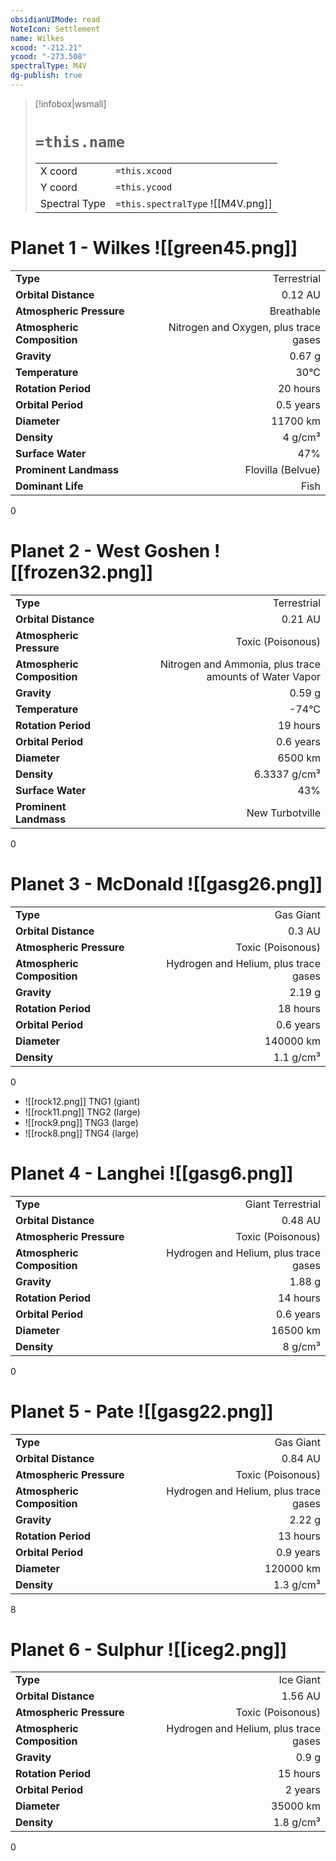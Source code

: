 ```yaml
---
obsidianUIMode: read
NoteIcon: Settlement
name: Wilkes
xcood: "-212.21"
ycood: "-273.508"
spectralType: M4V
dg-publish: true
---
```

> [!infobox|wsmall]
> # `=this.name`
> | | |
> | - | - |
> | X coord | `=this.xcood` |
> | Y coord| `=this.ycood` |
> | Spectral Type | `=this.spectralType` ![[M4V.png]] |

# Planet 1 - Wilkes ![[green45.png]]
|                             |                           |
| --------------------------- | -------------------------:|
| **Type**                    |             Terrestrial |
| **Orbital Distance**        |   0.12 AU |
| **Atmospheric Pressure**    |       Breathable |
| **Atmospheric Composition** |      Nitrogen and Oxygen, plus trace gases |
| **Gravity**                 |        0.67 g |
| **Temperature**             |    30°C |
| **Rotation Period**         |  20 hours |
| **Orbital Period** | 0.5 years |
| **Diameter**                |      11700 km | 
| **Density**                 |    4 g/cm³ |
| **Surface Water**           |           47% | 
| **Prominent Landmass**      |         Flovilla (Belvue) | 
| **Dominant Life**           |         Fish |



0



# Planet 2 - West Goshen ![[frozen32.png]]
|                             |                           |
| --------------------------- | -------------------------:|
| **Type**                    |             Terrestrial |
| **Orbital Distance**        |   0.21 AU |
| **Atmospheric Pressure**    |       Toxic (Poisonous) |
| **Atmospheric Composition** |      Nitrogen and Ammonia, plus trace amounts of Water Vapor |
| **Gravity**                 |        0.59 g |
| **Temperature**             |    -74°C |
| **Rotation Period**         |  19 hours |
| **Orbital Period** | 0.6 years |
| **Diameter**                |      6500 km | 
| **Density**                 |    6.3337 g/cm³ |
| **Surface Water**           |           43% | 
| **Prominent Landmass**      |         New Turbotville | 



0



# Planet 3 - McDonald ![[gasg26.png]]
|                             |                           |
| --------------------------- | -------------------------:|
| **Type**                    |             Gas Giant |
| **Orbital Distance**        |   0.3 AU |
| **Atmospheric Pressure**    |       Toxic (Poisonous) |
| **Atmospheric Composition** |      Hydrogen and Helium, plus trace gases |
| **Gravity**                 |        2.19 g |
| **Rotation Period**         |  18 hours |
| **Orbital Period** | 0.6 years |
| **Diameter**                |      140000 km | 
| **Density**                 |    1.1 g/cm³ |



0

- ![[rock12.png]] TNG1 (giant)
- ![[rock11.png]] TNG2 (large)
- ![[rock9.png]] TNG3 (large)
- ![[rock8.png]] TNG4 (large)


# Planet 4 - Langhei ![[gasg6.png]]
|                             |                           |
| --------------------------- | -------------------------:|
| **Type**                    |             Giant Terrestrial |
| **Orbital Distance**        |   0.48 AU |
| **Atmospheric Pressure**    |       Toxic (Poisonous) |
| **Atmospheric Composition** |      Hydrogen and Helium, plus trace gases |
| **Gravity**                 |        1.88 g |
| **Rotation Period**         |  14 hours |
| **Orbital Period** | 0.6 years |
| **Diameter**                |      16500 km | 
| **Density**                 |    8 g/cm³ |



0



# Planet 5 - Pate ![[gasg22.png]]
|                             |                           |
| --------------------------- | -------------------------:|
| **Type**                    |             Gas Giant |
| **Orbital Distance**        |   0.84 AU |
| **Atmospheric Pressure**    |       Toxic (Poisonous) |
| **Atmospheric Composition** |      Hydrogen and Helium, plus trace gases |
| **Gravity**                 |        2.22 g |
| **Rotation Period**         |  13 hours |
| **Orbital Period** | 0.9 years |
| **Diameter**                |      120000 km | 
| **Density**                 |    1.3 g/cm³ |



8



# Planet 6 - Sulphur ![[iceg2.png]]
|                             |                           |
| --------------------------- | -------------------------:|
| **Type**                    |             Ice Giant |
| **Orbital Distance**        |   1.56 AU |
| **Atmospheric Pressure**    |       Toxic (Poisonous) |
| **Atmospheric Composition** |      Hydrogen and Helium, plus trace gases |
| **Gravity**                 |        0.9 g |
| **Rotation Period**         |  15 hours |
| **Orbital Period** | 2 years |
| **Diameter**                |      35000 km | 
| **Density**                 |    1.8 g/cm³ |



0



